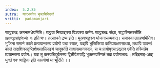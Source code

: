 ```yaml
---
index:  5.2.85
sutra:  श्राद्भमनेन भुक्तमिनिठनौ
vritti:  padamanjari
---
```


श्राद्धशब्दः कमनामधेयमिति। श्रद्धया निष्पाद्यस्य पिञ्यस्य कर्मणः श्राद्धशब्दः संज्ञा, श्रद्धास्मिन्नस्तीति `प्रज्ञाश्रद्धार्चावृत्तिभ्यो णः` इति णः। तत्साधने द्रव्य इति। मुख्यश्रद्धस्य भोजनासम्भवात्। समानकालग्रहणमितिष। भुजिना समाने काले प्रत्ययान्तस्य प्रयोगो यथा स्यात्, यद्यपि भुजिक्रिया कतिपयक्षणसाध्या, तथापि यावन्तं कालं तदाशिनस्तृप्तिशेषस्तल्लिङ्गं चानुवर्तते तावत्समानकालः, स च प्रायोवृत्त्याऽद्यतन एवेति तस्मिन्नेव प्र्ययान्तस्य प्रयोगः। यदा तु कस्यचिद्दुर्बलस्य द्वितीयेऽप्यह्नि भुक्तमपरिणतं तदा प्रयोगाभावः। तदिदमाह-अद्य भुक्ते श्वः श्राद्धिक इति कप्रयोगो मा भूदिति ।।

